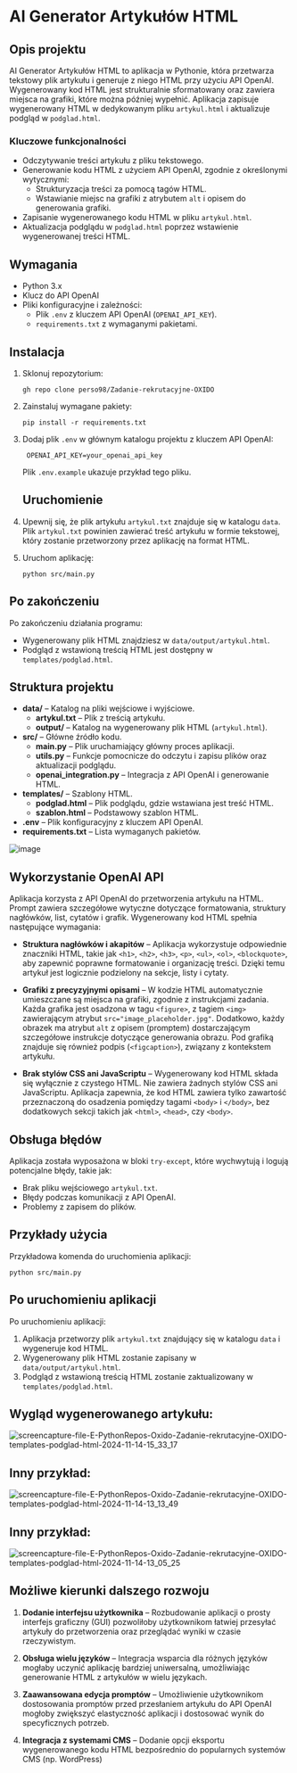 # AI Generator Artykułów HTML

## Opis projektu

AI Generator Artykułów HTML to aplikacja w Pythonie, która przetwarza tekstowy plik artykułu i generuje z niego HTML przy użyciu API OpenAI. Wygenerowany kod HTML jest strukturalnie sformatowany oraz zawiera miejsca na grafiki, które można później wypełnić. Aplikacja zapisuje wygenerowany HTML w dedykowanym pliku `artykul.html` i aktualizuje podgląd w `podglad.html`.

### Kluczowe funkcjonalności
- Odczytywanie treści artykułu z pliku tekstowego.
- Generowanie kodu HTML z użyciem API OpenAI, zgodnie z określonymi wytycznymi:
  - Strukturyzacja treści za pomocą tagów HTML.
  - Wstawianie miejsc na grafiki z atrybutem `alt` i opisem do generowania grafiki.
- Zapisanie wygenerowanego kodu HTML w pliku `artykul.html`.
- Aktualizacja podglądu w `podglad.html` poprzez wstawienie wygenerowanej treści HTML.

## Wymagania

- Python 3.x
- Klucz do API OpenAI
- Pliki konfiguracyjne i zależności:
  - Plik `.env` z kluczem API OpenAI (`OPENAI_API_KEY`).
  - `requirements.txt` z wymaganymi pakietami.

## Instalacja

1. Sklonuj repozytorium:
   ```
   gh repo clone perso98/Zadanie-rekrutacyjne-OXIDO
   ```
2. Zainstaluj wymagane pakiety:

   ```
   pip install -r requirements.txt
   ```
3. Dodaj plik `.env` w głównym katalogu projektu z kluczem API OpenAI:
   ```
    OPENAI_API_KEY=your_openai_api_key
   ```
   Plik `.env.example` ukazuje przykład tego pliku.
   
   ## Uruchomienie

1. Upewnij się, że plik artykułu `artykul.txt` znajduje się w katalogu `data`.
   Plik `artykul.txt` powinien zawierać treść artykułu w formie tekstowej, który zostanie przetworzony przez aplikację na format HTML.

3. Uruchom aplikację:

   ```
   python src/main.py
   ```
## Po zakończeniu

Po zakończeniu działania programu:

- Wygenerowany plik HTML znajdziesz w `data/output/artykul.html`.
- Podgląd z wstawioną treścią HTML jest dostępny w `templates/podglad.html`.

## Struktura projektu

- **data/** – Katalog na pliki wejściowe i wyjściowe.
  - **artykul.txt** – Plik z treścią artykułu.
  - **output/** – Katalog na wygenerowany plik HTML (`artykul.html`).
- **src/** – Główne źródło kodu.
  - **main.py** – Plik uruchamiający główny proces aplikacji.
  - **utils.py** – Funkcje pomocnicze do odczytu i zapisu plików oraz aktualizacji podglądu.
  - **openai_integration.py** – Integracja z API OpenAI i generowanie HTML.
- **templates/** – Szablony HTML.
  - **podglad.html** – Plik podglądu, gdzie wstawiana jest treść HTML.
  - **szablon.html** – Podstawowy szablon HTML.
- **.env** – Plik konfiguracyjny z kluczem API OpenAI.
- **requirements.txt** – Lista wymaganych pakietów.
  
 ![image](https://github.com/user-attachments/assets/fcdb85a0-702b-4b02-93d3-a8547c0fbec0)



## Wykorzystanie OpenAI API

Aplikacja korzysta z API OpenAI do przetworzenia artykułu na HTML. Prompt zawiera szczegółowe wytyczne dotyczące formatowania, struktury nagłówków, list, cytatów i grafik. Wygenerowany kod HTML spełnia następujące wymagania:

- **Struktura nagłówków i akapitów** – Aplikacja wykorzystuje odpowiednie znaczniki HTML, takie jak `<h1>`, `<h2>`, `<h3>`, `<p>`, `<ul>`, `<ol>`, `<blockquote>`, aby zapewnić poprawne formatowanie i organizację treści. Dzięki temu artykuł jest logicznie podzielony na sekcje, listy i cytaty.

- **Grafiki z precyzyjnymi opisami** – W kodzie HTML automatycznie umieszczane są miejsca na grafiki, zgodnie z instrukcjami zadania. Każda grafika jest osadzona w tagu `<figure>`, z tagiem `<img>` zawierającym atrybut `src="image_placeholder.jpg"`. Dodatkowo, każdy obrazek ma atrybut `alt` z opisem (promptem) dostarczającym szczegółowe instrukcje dotyczące generowania obrazu. Pod grafiką znajduje się również podpis (`<figcaption>`), związany z kontekstem artykułu.

- **Brak stylów CSS ani JavaScriptu** – Wygenerowany kod HTML składa się wyłącznie z czystego HTML. Nie zawiera żadnych stylów CSS ani JavaScriptu. Aplikacja zapewnia, że kod HTML zawiera tylko zawartość przeznaczoną do osadzenia pomiędzy tagami `<body>` i `</body>`, bez dodatkowych sekcji takich jak `<html>`, `<head>`, czy `<body>`.

## Obsługa błędów

Aplikacja została wyposażona w bloki `try-except`, które wychwytują i logują potencjalne błędy, takie jak:
- Brak pliku wejściowego `artykul.txt`.
- Błędy podczas komunikacji z API OpenAI.
- Problemy z zapisem do plików.

## Przykłady użycia
Przykładowa komenda do uruchomienia aplikacji:

```
python src/main.py
```
## Po uruchomieniu aplikacji

Po uruchomieniu aplikacji:

1. Aplikacja przetworzy plik `artykul.txt` znajdujący się w katalogu `data` i wygeneruje kod HTML.
2. Wygenerowany plik HTML zostanie zapisany w `data/output/artykul.html`.
3. Podgląd z wstawioną treścią HTML zostanie zaktualizowany w `templates/podglad.html`.

## Wygląd wygenerowanego artykułu:
![screencapture-file-E-PythonRepos-Oxido-Zadanie-rekrutacyjne-OXIDO-templates-podglad-html-2024-11-14-15_33_17](https://github.com/user-attachments/assets/945225f8-7638-4724-bc8e-77d113ed53ea)

## Inny przykład:
![screencapture-file-E-PythonRepos-Oxido-Zadanie-rekrutacyjne-OXIDO-templates-podglad-html-2024-11-14-13_13_49](https://github.com/user-attachments/assets/c60b60dd-b169-4ebb-81d1-d88ae83a6e77)

## Inny przykład:
![screencapture-file-E-PythonRepos-Oxido-Zadanie-rekrutacyjne-OXIDO-templates-podglad-html-2024-11-14-13_05_25](https://github.com/user-attachments/assets/40539ab2-c8d8-4eb4-9760-c5b60d5234f0)


## Możliwe kierunki dalszego rozwoju

1. **Dodanie interfejsu użytkownika** – Rozbudowanie aplikacji o prosty interfejs graficzny (GUI) pozwoliłoby użytkownikom łatwiej przesyłać artykuły do przetworzenia oraz przeglądać wyniki w czasie rzeczywistym.

2. **Obsługa wielu języków** – Integracja wsparcia dla różnych języków mogłaby uczynić aplikację bardziej uniwersalną, umożliwiając generowanie HTML z artykułów w wielu językach.

3. **Zaawansowana edycja promptów** – Umożliwienie użytkownikom dostosowania promptów przed przesłaniem artykułu do API OpenAI mogłoby zwiększyć elastyczność aplikacji i dostosować wynik do specyficznych potrzeb.

4. **Integracja z systemami CMS** – Dodanie opcji eksportu wygenerowanego kodu HTML bezpośrednio do popularnych systemów CMS (np. WordPress) 
